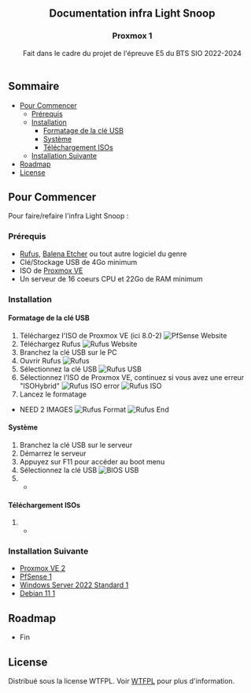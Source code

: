 <br/>
<p align="center">
  <h2 align="center">Documentation infra Light Snoop</h2>
  <h3 align="center">Proxmox 1</h3>
  <p align="center">
    Fait dans le cadre du projet de l'épreuve E5 du BTS SIO 2022-2024
    <br/>
    <br/>
  </p>
</p>



## Sommaire

* [Pour Commencer](#Pour-Commencer)
  * [Prérequis](#Prérequis)
  * [Installation](#Installation)
    * [Formatage de la clé USB](#Formatage-de-la-clé-USB)
    * [Système](#Système)
    * [Téléchargement ISOs](#Configuration-Interne)
  * [Installation Suivante](#Installation-Suivante)
* [Roadmap](#Roadmap)
* [License](#License)

## Pour Commencer

Pour faire/refaire l'infra Light Snoop :

### Prérequis

* [Rufus](https://github.com/pbatard/rufus/releases/latest/), [Balena Etcher](https://github.com/balena-io/etcher/releases/latest/) ou tout autre logiciel du genre
* Clé/Stockage USB de 4Go minimum
* ISO de [Proxmox VE](https://proxmox.com/en/downloads/proxmox-virtual-environment/iso)
* Un serveur de 16 coeurs CPU et 22Go de RAM minimum

### Installation

#### Formatage de la clé USB

1. Téléchargez l'ISO de Proxmox VE (ici 8.0-2)
![PfSense Website](/Proxmox-1/Img/Pr1_Rufus-1.png?raw=true "PfSense Website")
2. Téléchargez Rufus
![Rufus Website](/Proxmox-1/Img/Pr1_Rufus-2.png?raw=true "Rufus Website")
3. Branchez la clé USB sur le PC
4. Ouvrir Rufus
![Rufus](/Proxmox-1/Img/Pr1_Rufus-3.png?raw=true "Rufus")
6. Sélectionnez la clé USB
![Rufus USB](/Proxmox-1/Img/Pr1_Rufus-4.png?raw=true "Rufus USB")
5. Sélectionnez l'ISO de Proxmox VE, continuez si vous avez une erreur "ISOHybrid"
![Rufus ISO error](/Proxmox-1/Img/Pr1_Rufus-5.png?raw=true "Rufus ISO error")
![Rufus ISO](/Proxmox-1/Img/Pr1_Rufus-6.png?raw=true "Rufus ISO")
7. Lancez le formatage
- NEED 2 IMAGES
![Rufus Format](/Proxmox-1/Img/Pr1_Rufus-7.png?raw=true "Rufus Format")
![Rufus End](/Proxmox-1/Img/Pr1_Rufus-8.png?raw=true "Rufus End")

#### Système

1. Branchez la clé USB sur le serveur
2. Démarrez le serveur
3. Appuyez sur F11 pour accéder au boot menu
4. Sélectionnez la clé USB
![BIOS USB](/Proxmox-1/Img/Pr1_USB.png?raw=true "BIOS USB")
5. -

#### Téléchargement ISOs

1. -

### Installation Suivante

* [Proxmox VE 2](/Proxmox-2/README.md)
* [PfSense 1](/Proxmox-1/PfSense-1/README.md)
* [Windows Server 2022 Standard 1](/Proxmox-1/Windows-1/README.md)
* [Debian 11 1](/Proxmox-1/Debian-1/README.md)

## Roadmap

* Fin

## License

Distribué sous la license WTFPL. Voir [WTFPL](http://www.wtfpl.net/about/) pour plus d'information.